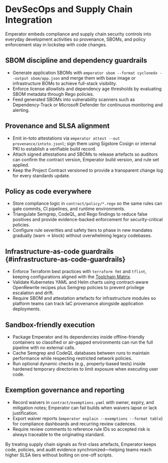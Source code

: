 # DevSecOps and Supply Chain Integration

Emperator embeds compliance and supply chain security controls into everyday development activities so provenance, SBOMs, and policy enforcement stay in lockstep with code changes.

## SBOM discipline and dependency guardrails

- Generate application SBOMs with `emperator sbom --format cyclonedx --output sbom/app.json` and merge them with base image or infrastructure BOMs to achieve full-stack visibility.
- Enforce license allowlists and dependency age thresholds by evaluating SBOM metadata through Rego policies.
- Feed generated SBOMs into vulnerability scanners such as Dependency-Track or Microsoft Defender for continuous monitoring and alerting.

## Provenance and SLSA alignment

- Emit in-toto attestations via `emperator attest --out provenance/intoto.jsonl`; sign them using Sigstore Cosign or internal PKI to establish a verifiable build record.
- Attach signed attestations and SBOMs to release artefacts so auditors can confirm the contract version, Emperator build version, and rule set applied.
- Keep the Project Contract versioned to provide a transparent change log for every standards update.

## Policy as code everywhere

- Store compliance logic in `contract/policy/*.rego` so the same rules can gate commits, CI pipelines, and runtime environments.
- Triangulate Semgrep, CodeQL, and Rego findings to reduce false positives and provide evidence-backed enforcement for security-critical policies.
- Configure rule severities and safety tiers to phase in new mandates gradually (warn → block) without overwhelming legacy codebases.

## Infrastructure-as-code guardrails {#infrastructure-as-code-guardrails}

- Enforce Terraform best practices with `terraform fmt` and `tflint`, keeping configurations aligned with the [Toolchain Matrix](../reference/toolchain.md#recommended-lint-and-formatter-stacks).
- Validate Kubernetes YAML and Helm charts using contract-aware OpenRewrite recipes plus Semgrep policies to prevent privilege escalation and drift.
- Require SBOM and attestation artefacts for infrastructure modules so platform teams can track IaC provenance alongside application deployments.

## Sandbox-friendly execution

- Package Emperator and its dependencies inside offline-friendly containers so classified or air-gapped environments can run the full pipeline with no external calls.
- Cache Semgrep and CodeQL databases between runs to maintain performance while respecting restricted network policies.
- Run optional dynamic checks (e.g., property-based tests) inside hardened temporary directories to limit exposure when executing user code.

## Exemption governance and reporting

- Record waivers in `contract/exemptions.yaml` with owner, expiry, and mitigation notes; Emperator can fail builds when waivers lapse or lack justification.
- Export waiver reports (`emperator explain --exemptions --format table`) for compliance dashboards and recurring review cadences.
- Require review comments to reference rule IDs so accepted risk is always traceable to the originating standard.

By treating supply chain signals as first-class artefacts, Emperator keeps code, policies, and audit evidence synchronized—helping teams reach higher SLSA tiers without bolting on one-off scripts.

